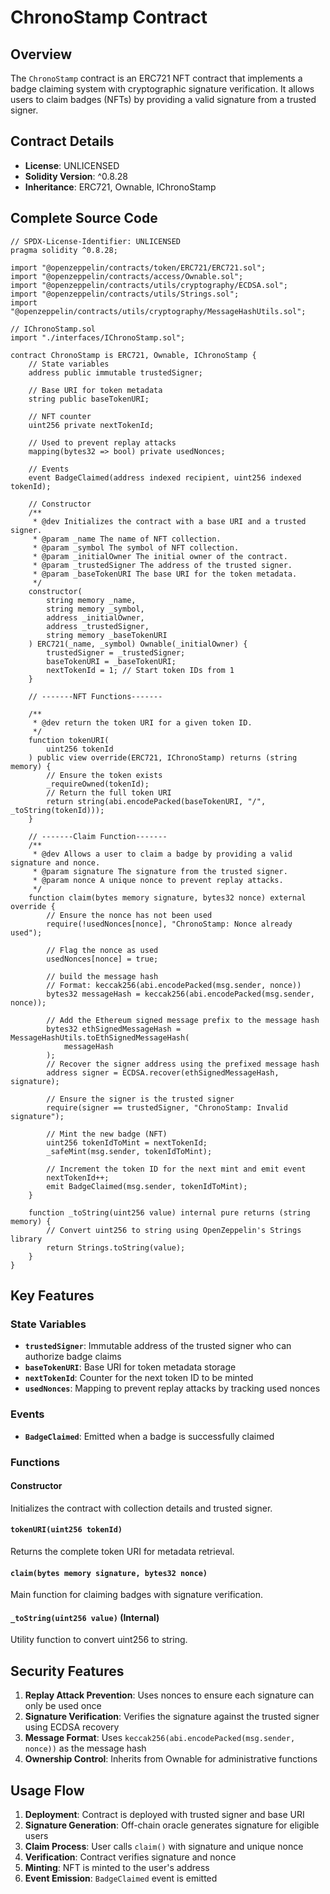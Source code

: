 # ChronoStamp Contract

## Overview

The `ChronoStamp` contract is an ERC721 NFT contract that implements a badge claiming system with cryptographic signature verification. It allows users to claim badges (NFTs) by providing a valid signature from a trusted signer.

## Contract Details

- **License**: UNLICENSED
- **Solidity Version**: ^0.8.28
- **Inheritance**: ERC721, Ownable, IChronoStamp

## Complete Source Code

```solidity
// SPDX-License-Identifier: UNLICENSED
pragma solidity ^0.8.28;

import "@openzeppelin/contracts/token/ERC721/ERC721.sol";
import "@openzeppelin/contracts/access/Ownable.sol";
import "@openzeppelin/contracts/utils/cryptography/ECDSA.sol";
import "@openzeppelin/contracts/utils/Strings.sol";
import "@openzeppelin/contracts/utils/cryptography/MessageHashUtils.sol";

// IChronoStamp.sol
import "./interfaces/IChronoStamp.sol";

contract ChronoStamp is ERC721, Ownable, IChronoStamp {
    // State variables
    address public immutable trustedSigner;

    // Base URI for token metadata
    string public baseTokenURI;

    // NFT counter
    uint256 private nextTokenId;

    // Used to prevent replay attacks
    mapping(bytes32 => bool) private usedNonces;

    // Events
    event BadgeClaimed(address indexed recipient, uint256 indexed tokenId);

    // Constructor
    /**
     * @dev Initializes the contract with a base URI and a trusted signer.
     * @param _name The name of NFT collection.
     * @param _symbol The symbol of NFT collection.
     * @param _initialOwner The initial owner of the contract.
     * @param _trustedSigner The address of the trusted signer.
     * @param _baseTokenURI The base URI for the token metadata.
     */
    constructor(
        string memory _name,
        string memory _symbol,
        address _initialOwner,
        address _trustedSigner,
        string memory _baseTokenURI
    ) ERC721(_name, _symbol) Ownable(_initialOwner) {
        trustedSigner = _trustedSigner;
        baseTokenURI = _baseTokenURI;
        nextTokenId = 1; // Start token IDs from 1
    }

    // -------NFT Functions-------

    /**
     * @dev return the token URI for a given token ID.
     */
    function tokenURI(
        uint256 tokenId
    ) public view override(ERC721, IChronoStamp) returns (string memory) {
        // Ensure the token exists
        _requireOwned(tokenId);
        // Return the full token URI
        return string(abi.encodePacked(baseTokenURI, "/", _toString(tokenId)));
    }

    // -------Claim Function-------
    /**
     * @dev Allows a user to claim a badge by providing a valid signature and nonce.
     * @param signature The signature from the trusted signer.
     * @param nonce A unique nonce to prevent replay attacks.
     */
    function claim(bytes memory signature, bytes32 nonce) external override {
        // Ensure the nonce has not been used
        require(!usedNonces[nonce], "ChronoStamp: Nonce already used");

        // Flag the nonce as used
        usedNonces[nonce] = true;

        // build the message hash
        // Format: keccak256(abi.encodePacked(msg.sender, nonce))
        bytes32 messageHash = keccak256(abi.encodePacked(msg.sender, nonce));

        // Add the Ethereum signed message prefix to the message hash
        bytes32 ethSignedMessageHash = MessageHashUtils.toEthSignedMessageHash(
            messageHash
        );
        // Recover the signer address using the prefixed message hash
        address signer = ECDSA.recover(ethSignedMessageHash, signature);

        // Ensure the signer is the trusted signer
        require(signer == trustedSigner, "ChronoStamp: Invalid signature");

        // Mint the new badge (NFT)
        uint256 tokenIdToMint = nextTokenId;
        _safeMint(msg.sender, tokenIdToMint);

        // Increment the token ID for the next mint and emit event
        nextTokenId++;
        emit BadgeClaimed(msg.sender, tokenIdToMint);
    }

    function _toString(uint256 value) internal pure returns (string memory) {
        // Convert uint256 to string using OpenZeppelin's Strings library
        return Strings.toString(value);
    }
}
```

## Key Features

### State Variables

- **`trustedSigner`**: Immutable address of the trusted signer who can authorize badge claims
- **`baseTokenURI`**: Base URI for token metadata storage
- **`nextTokenId`**: Counter for the next token ID to be minted
- **`usedNonces`**: Mapping to prevent replay attacks by tracking used nonces

### Events

- **`BadgeClaimed`**: Emitted when a badge is successfully claimed

### Functions

#### Constructor

Initializes the contract with collection details and trusted signer.

#### `tokenURI(uint256 tokenId)`

Returns the complete token URI for metadata retrieval.

#### `claim(bytes memory signature, bytes32 nonce)`

Main function for claiming badges with signature verification.

#### `_toString(uint256 value)` (Internal)

Utility function to convert uint256 to string.

## Security Features

1. **Replay Attack Prevention**: Uses nonces to ensure each signature can only be used once
2. **Signature Verification**: Verifies the signature against the trusted signer using ECDSA recovery
3. **Message Format**: Uses `keccak256(abi.encodePacked(msg.sender, nonce))` as the message hash
4. **Ownership Control**: Inherits from Ownable for administrative functions

## Usage Flow

1. **Deployment**: Contract is deployed with trusted signer and base URI
2. **Signature Generation**: Off-chain oracle generates signature for eligible users
3. **Claim Process**: User calls `claim()` with signature and unique nonce
4. **Verification**: Contract verifies signature and nonce
5. **Minting**: NFT is minted to the user's address
6. **Event Emission**: `BadgeClaimed` event is emitted

